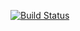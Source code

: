 [![Build Status](https://travis-ci.org/dillonhuff/FuncGen.svg?branch=master)](https://travis-ci.org/dillonhuff/FuncGen)
